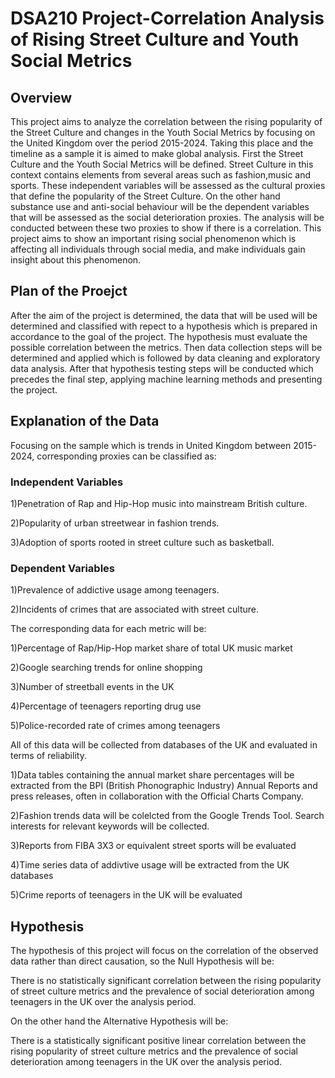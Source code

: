 # DSA210 Project-Correlation Analysis of Rising Street Culture and Youth Social Metrics

## Overview
This project aims to analyze the correlation between the rising popularity of the Street Culture and changes in the Youth Social Metrics by focusing on the United Kingdom over the period 2015-2024. Taking this place and the timeline as a sample it is aimed to make global analysis. First the Street Culture and the Youth Social Metrics will be defined. Street Culture in this context contains elements from several areas such as fashion,music and sports. These independent variables will be assessed as the cultural proxies that define the popularity of the Street Culture. On the other hand substance use and anti-social behaviour will be the dependent variables that will be assessed as the social deterioration proxies. The analysis will be conducted between these two proxies to show if there is a correlation. This project aims to show an important rising social phenomenon which is affecting all individuals through social media, and make individuals gain insight about this phenomenon.

## Plan of the Proejct

After the aim of the project is determined, the data that will be used will be determined and classified with repect to a hypothesis which is prepared in accordance to the goal of the project. The hypothesis must evaluate the possible correlation between the metrics. Then data collection steps will be determined and applied which is followed by data cleaning and exploratory data analysis. After that hypothesis testing steps will be conducted which precedes the final step, applying machine learning methods and presenting the project.

## Explanation of the Data

Focusing on the sample which is trends in United Kingdom between 2015-2024, corresponding proxies can be classified as:
### Independent Variables
1)Penetration of Rap and Hip-Hop music into mainstream British culture.

2)Popularity of urban streetwear in fashion trends.

3)Adoption of sports rooted in street culture such as basketball.

### Dependent Variables
1)Prevalence of addictive usage among teenagers. 

2)Incidents of crimes that are associated with street culture.



The corresponding data for each metric will be:

1)Percentage of Rap/Hip-Hop market share of total UK music market

2)Google searching trends for online shopping

3)Number of streetball events in the UK

4)Percentage of teenagers reporting drug use

5)Police-recorded rate of crimes among teenagers

All of this data will be collected from databases of the UK and evaluated in terms of reliability.

1)Data tables containing the annual market share percentages will be extracted from the BPI (British Phonographic Industry) Annual Reports and press releases, often in collaboration with the Official Charts Company.

2)Fashion trends data will be colelcted from the Google Trends Tool. Search interests for relevant keywords will be collected.

3)Reports from FIBA 3X3 or equivalent street sports will be evaluated

4)Time series data of addivtive usage will be extracted from the UK databases

5)Crime reports of teenagers in the UK will be evaluated

## Hypothesis
The hypothesis of this project will focus on the correlation of the observed data rather than direct causation, so the Null Hypothesis will be:

There is no statistically significant correlation between the rising popularity of street culture metrics and the prevalence of social deterioration among teenagers in the UK over the analysis period.

On the other hand the Alternative Hypothesis will be:

There is a statistically significant positive linear correlation between the rising popularity of street culture metrics and the prevalence of social deterioration among teenagers in the UK over the analysis period.


